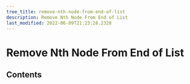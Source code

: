 ```yaml
---
tree_title: remove-nth-node-from-end-of-list
description: Remove Nth Node From End of List
last_modified: 2022-06-09T21:23:28.2328
---
```


# Remove Nth Node From End of List

## Contents

